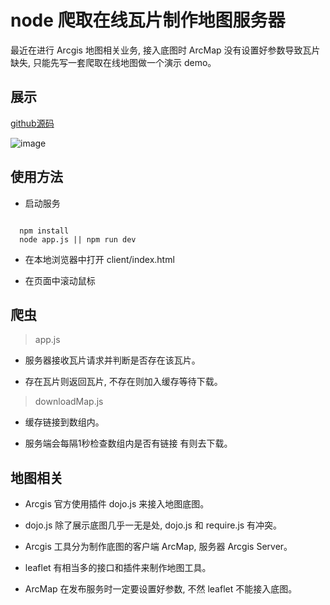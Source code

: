 # node 爬取在线瓦片制作地图服务器

最近在进行 Arcgis 地图相关业务, 接入底图时 ArcMap 没有设置好参数导致瓦片缺失, 只能先写一套爬取在线地图做一个演示 demo。

## 展示
[github源码](https://github.com/buildlove/grap-map-tiles)

![image](https://github.com/buildlove/grap-map-tiles/blob/master/images/image.png)

## 使用方法

* 启动服务

```

  npm install
  node app.js || npm run dev

```

* 在本地浏览器中打开 client/index.html

* 在页面中滚动鼠标

## 爬虫

> app.js

* 服务器接收瓦片请求并判断是否存在该瓦片。

* 存在瓦片则返回瓦片, 不存在则加入缓存等待下载。

> downloadMap.js

* 缓存链接到数组内。

* 服务端会每隔1秒检查数组内是否有链接 有则去下载。

## 地图相关

* Arcgis 官方使用插件 dojo.js 来接入地图底图。

* dojo.js 除了展示底图几乎一无是处, dojo.js 和 require.js 有冲突。

* Arcgis 工具分为制作底图的客户端 ArcMap, 服务器 Arcgis Server。

* leaflet 有相当多的接口和插件来制作地图工具。

* ArcMap 在发布服务时一定要设置好参数, 不然 leaflet 不能接入底图。


